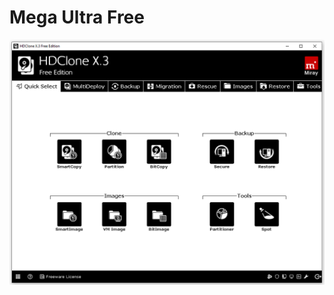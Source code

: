 # Mega Ultra Free

![Mega Ultra Free](https://github.com/whalelinguni/WhaleHDCloneX3Free/blob/main/hdclonex3free.png?raw=true)

